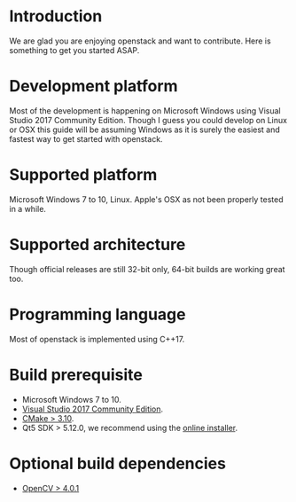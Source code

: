 # Introduction
We are glad you are enjoying openstack and want to contribute. Here is something to get you started ASAP.

# Development platform
Most of the development is happening on Microsoft Windows using Visual Studio 2017 Community Edition.
Though I guess you could develop on Linux or OSX this guide will be assuming Windows as it is surely the easiest and fastest way to get started with openstack.

# Supported platform
Microsoft Windows 7 to 10, Linux. Apple's OSX as not been properly tested in a while.

# Supported architecture
Though official releases are still 32-bit only, 64-bit builds are working great too.

# Programming language
Most of openstack is implemented using C++17.

#  Build prerequisite
* Microsoft Windows 7 to 10.
* [Visual Studio 2017 Community Edition](https://visualstudio.microsoft.com/downloads/).
* [CMake > 3.10](https://cmake.org/download/).
* Qt5 SDK > 5.12.0, we recommend using the [online installer](https://www.qt.io/download-qt-installer).

# Optional build dependencies
* [OpenCV > 4.0.1](https://opencv.org/releases.html)